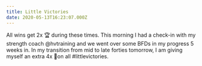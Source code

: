 ```yaml
---
title: Little Victories
date: 2020-05-13T16:23:07.000Z
---
```

All wins get 2x 🏆 during these times. This morning I had a check-in with my strength coach @hvtraining and we went over some BFDs in my progress 5 weeks in. In my transition from mid to late forties tomorrow, I am giving myself an extra 4x 👊on all #littlevictories. 
